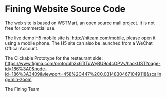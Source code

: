 # Fining Website Source Code
 The web site is based on WSTMart, an open source mall project. It is not free for commercial use.
 
 The live demo H5 mobile site is: http://hiteam.com/mobile, please open it using a mobile phone.
 The H5 site can also be launched from a WeChat Offical Account.
 
 The Clickable Prototype for the restaurant side:
https://www.figma.com/proto/bIh3x6TtTuWyBU9o4cOPVv/hackUST?page-id=186%3A0&node-id=186%3A3409&viewport=458%2C447%2C0.03148304671049118&scaling=min-zoom

 
 
 The Fining Team
